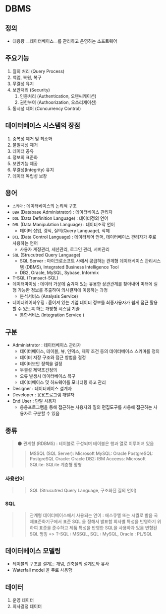 # DBMS

## 정의

- 대용량 __데이터베이스__를 관리하고 운영하는 소프트웨어

## 주요기능

1. 질의 처리 (Query Process)
2. 백업, 복원, 복구
3. 무결성 유지
4. 보안처리 (Security)
   1. 인증처리 (Authentication, 오덴씨케이션)
   2. 권한부여 (Authoorization, 오쏘리제이션)
5. 동시성 제어 (Concurrency Control)

## 데이터베이스 시스템의 장점

1. 중복성 제거 및 최소화
2. 불일치성 제거
3. 데이터 공유
4. 정보의 표준화
5. 보안기능 제공
6. 무결성(Integrity) 유지
7. 데이터 독립성 보장

## 용어

- `스키마` : 데이터베이스의 논리적 구조
- `DBA` (Database Administrator) : 데이터베이스 관리자
- `DDL` (Data Definition Language) : 데이터정의 언어
- `DML` (Data Manipulation Language) : 데이터조작 언어
    - 데이터 삽입, 갱식, 질의(Query Language), 삭제
- `DCL` (Data Control Language) : 데이터제어 언어, 데이터베이스 관리자가 주로 사용하는 언어
    - 사용자 계정관리, 세션관리, 로그인 관리, 서버관리
- `SQL` (Strucutred Query Language)
    - SQL Server : 마이크로소프트 사에서 공급하는 관계형 데이터베이스 관리시스템 (DBMS), Integrated Business Intelligence Tool
    - DB2, Oracle, MySQL, Sybase, Informix
- T-SQL (Transact-SQL)
- 데이터마이닝 : 데이터 가운데 숨겨져 있는 유용한 상관관계를 찾아내어 미래에 실행 가능한 정보를 추출하여 의사결저에 이용하는 과정
    - 분석서비스 (Analysis Service)
- 데이터웨어하우징 : 흩어져 있는 기업 데이터 정보를 최종사용자가 쉽게 접근 활용할 수 있도록 하는 개방형 시스템 기술
    - 통합서비스 (Integration Service            )

## 구분

- Administrator : 데이터베이스 관리자
    - 데이터베이스, 테이블, 뷰, 인덱스, 제약 조건 등의 데이터베이스 스키마를 정의
    - 데이터 저장 구조와 접근 방법을 결정
    - 데이터보안 정책을 결정
    - 무결성 제약조건정의
    - 오류 발생시 데이터베이스 복구
    - 데이터베이스 및 하드웨어를 모니터링 하고 관리
- Designer : 데이터베이스 설계자
- Developer : 응용프로그램 개발자
- End User : 단말 사용자
    - 응용프로그램을 통해 접근하는 사용자와 질의 편집도구를 사용해 접근하는 사용자로 구분할 수 있음

## 종류

> :new_moon: 관계형 (RDBMS) : 테이블로 구성되며 테이블은 행과 열로 이루어져 있음
>> MSSQL (SQL Server): Microsoft
>> MySQL: Oracle
>> PostgreSQL: PostgreSQL
>> Oracle: Oracle
>> DB2: IBM
>> Acceess: Microsoft
>> SQLite: SQLite
> 계층형
> 망형

### 사용언어
>>
>> SQL (Strucutred Query Language, 구조화된 질의 언어)

### SQL
>>
>> 관계형 데이터베이스에서 사용되는 언어 : 에스큐엘 또는 시퀄로 발음
>> 국제표준화기구에서 표준 SQL 을 정해서 발표함
>> 회사별 특성을 반영하기 위하여 표준을 준수하고 제품 특성을 반영한 SQL을 사용하과 있음
>> 변형된 SQL 명칭 => T-SQL : MSSQL, SQL : MySQL, Oracle : PL/SQL

## 데이터베이스 모델링

- 테이블의 구조를 설계는 개념, 건축물의 설계도와 유사
- Waterfall model 을 주로 사용함

## 데이터

1. 운영 데이터
2. 의사결정 데이터
